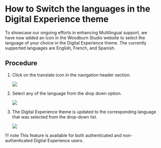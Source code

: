 # How to Switch the languages in the Digital Experience theme

To showcase our ongoing efforts in enhancing Multilingual support, we have now added an icon in the Woodburn Studio website to select the language of your choice in the Digital Experience theme. The currently supported languages are English, French, and Spanish.

## Procedure

1.  Click on the translate icon in the navigation header section.

    ![](../../../../images/wcm_switch_lan_portal_translate_icon.png)

2.  Select any of the language from the drop down option.

    ![](../../../../images/wcm_switch_lan_portal_select_lang.png)

3.  The Digital Experience theme is updated to the corresponding language that was selected from the drop-down list.

    ![](../../../../images/wcm_switch_lan_portal_Portal_lang.png)


!!! note
    This feature is available for both authenticated and non-authenticated Digital Experience users.


